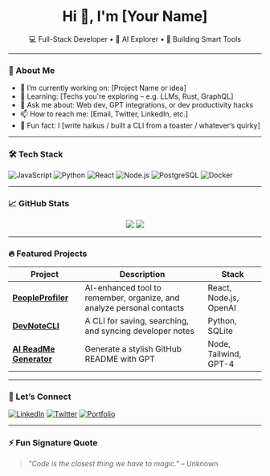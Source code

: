 <h1 align="center">Hi 👋, I'm [Your Name]</h1>
<p align="center">
  💻 Full-Stack Developer • 🤖 AI Explorer • 🚀 Building Smart Tools
</p>

---

### 🧠 About Me
- 🔭 I’m currently working on: [Project Name or idea]  
- 🌱 Learning: [Techs you're exploring – e.g. LLMs, Rust, GraphQL]  
- 💬 Ask me about: Web dev, GPT integrations, or dev productivity hacks  
- 📫 How to reach me: [Email, Twitter, LinkedIn, etc.]  
- 🧰 Fun fact: I [write haikus / built a CLI from a toaster / whatever’s quirky]

---

### 🛠️ Tech Stack
![JavaScript](https://img.shields.io/badge/-JavaScript-black?style=flat-square&logo=javascript)
![Python](https://img.shields.io/badge/-Python-black?style=flat-square&logo=python)
![React](https://img.shields.io/badge/-React-black?style=flat-square&logo=react)
![Node.js](https://img.shields.io/badge/-Node.js-black?style=flat-square&logo=node.js)
![PostgreSQL](https://img.shields.io/badge/-PostgreSQL-black?style=flat-square&logo=postgresql)
![Docker](https://img.shields.io/badge/-Docker-black?style=flat-square&logo=docker)

---

### 📈 GitHub Stats
<p align="center">
  <img src="https://github-readme-stats.vercel.app/api?username=YOUR_USERNAME&show_icons=true&theme=tokyonight" />
  <img src="https://github-readme-streak-stats.herokuapp.com/?user=YOUR_USERNAME&theme=tokyonight" />
</p>

---

### 🔥 Featured Projects

| Project | Description | Stack |
|--------|-------------|-------|
| [**PeopleProfiler**](https://github.com/YOUR_USERNAME/PeopleProfiler) | AI-enhanced tool to remember, organize, and analyze personal contacts | React, Node.js, OpenAI |
| [**DevNoteCLI**](https://github.com/YOUR_USERNAME/DevNoteCLI) | A CLI for saving, searching, and syncing developer notes | Python, SQLite |
| [**AI ReadMe Generator**](https://github.com/YOUR_USERNAME/ai-readme-gen) | Generate a stylish GitHub README with GPT | Node, Tailwind, GPT-4 |

---

### 🤝 Let’s Connect

[![LinkedIn](https://img.shields.io/badge/-LinkedIn-blue?style=flat-square&logo=LinkedIn&logoColor=white)](https://linkedin.com/in/YOUR_HANDLE)
[![Twitter](https://img.shields.io/badge/-@YOURHANDLE-1DA1F2?style=flat-square&logo=twitter&logoColor=white)](https://twitter.com/YOURHANDLE)
[![Portfolio](https://img.shields.io/badge/-Portfolio-000?style=flat-square&logo=github)](https://yourdomain.dev)

---

### ⚡ Fun Signature Quote
> *"Code is the closest thing we have to magic."* – Unknown
